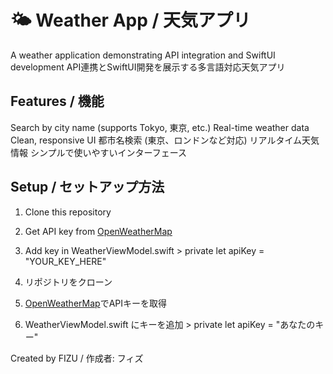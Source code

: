 # 🌤️ Weather App / 天気アプリ

A weather application demonstrating API integration and SwiftUI development
API連携とSwiftUI開発を展示する多言語対応天気アプリ

## Features / 機能

Search by city name (supports Tokyo, 東京, etc.) Real-time weather data Clean, responsive UI
都市名検索 (東京、ロンドンなど対応) リアルタイム天気情報 シンプルで使いやすいインターフェース

## Setup / セットアップ方法

1. Clone this repository
2. Get API key from [OpenWeatherMap](https://openweathermap.org/api)
3. Add key in WeatherViewModel.swift > private let apiKey = "YOUR_KEY_HERE"

1. リポジトリをクローン
2. [OpenWeatherMap](https://openweathermap.org/api)でAPIキーを取得
3. WeatherViewModel.swift にキーを追加 > private let apiKey = "あなたのキー"


Created by FIZU / 作成者: フィズ
